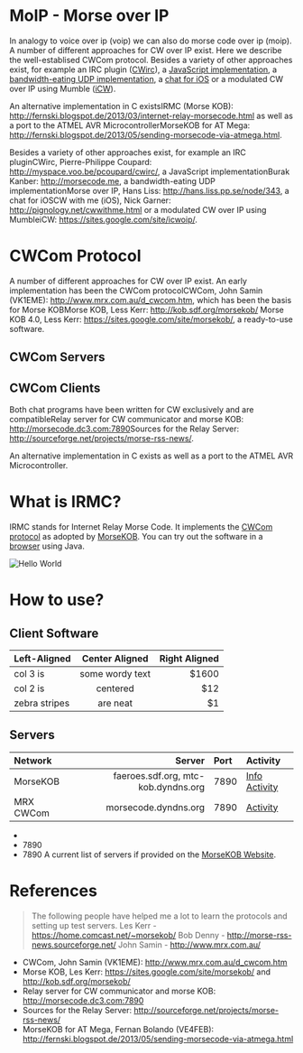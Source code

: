 MoIP - Morse over IP
====================
In analogy to voice over ip (voip) we can also do morse code over ip (moip).
A number of different approaches for CW over IP exist. Here we describe the
well-establised CWCom protocol. 
Besides a variety of other approaches exist, for example an IRC 
plugin ([CWirc](http://myspace.voo.be/pcoupard/cwirc/)), 
a [JavaScript implementation](http://morsecode.me), 
a [bandwidth-eating UDP implementation](http://hans.liss.pp.se/node/343), 
a [chat for iOS](http://pignology.net/cwwithme.html) 
or a modulated CW over IP using Mumble ([iCW](https://sites.google.com/site/icwoip/)).


An alternative implementation in C exists<ref>IRMC (Morse KOB): http://fernski.blogspot.de/2013/03/internet-relay-morsecode.html</ref> as well as a port to the ATMEL AVR Microcontroller<ref>MorseKOB for AT Mega: http://fernski.blogspot.de/2013/05/sending-morsecode-via-atmega.html</ref>. 

Besides a variety of other approaches exist, for example an IRC plugin<ref>CWirc, Pierre-Philippe Coupard: http://myspace.voo.be/pcoupard/cwirc/</ref>, a JavaScript implementation<ref>Burak Kanber: http://morsecode.me</ref>, a bandwidth-eating UDP implementation<ref>Morse over IP, Hans Liss: http://hans.liss.pp.se/node/343</ref>, a chat for iOS<ref>CW with me (iOS), Nick Garner: http://pignology.net/cwwithme.html</ref> or a modulated CW over IP using Mumble<ref>iCW: https://sites.google.com/site/icwoip/</ref>.

# CWCom Protocol
A number of different approaches for CW over IP exist. 
An early implementation has been the CWCom protocol<ref>CWCom, John Samin (VK1EME): http://www.mrx.com.au/d_cwcom.htm</ref>,
 which has been the basis for Morse KOB<ref>Morse KOB, Less Kerr: http://kob.sdf.org/morsekob/</ref>
<ref>Morse KOB 4.0, Less Kerr: https://sites.google.com/site/morsekob/</ref>,
 a ready-to-use software. 

## CWCom Servers

## CWCom Clients
Both chat programs have been written for CW exclusively and are compatible<ref>Relay server for CW communicator and morse KOB: http://morsecode.dc3.com:7890</ref><ref>Sources for the Relay Server: http://sourceforge.net/projects/morse-rss-news/</ref>. 

 An alternative implementation in C exists as well as a port to the ATMEL AVR Microcontroller. 


# What is IRMC?
IRMC stands for Internet Relay Morse Code. 
It implements the [CWCom protocol](/doc/cwcom.pdf?raw=true) 
as adopted by [MorseKOB](http://kob.sdf.org/morsekob/docs/history.pdf). 
You can try out the software in a [browser](http://kob.sdf.org/morsekob/morsekob30/index.htm) using Java.




![Hello World](/img/hello_morse.jpg?raw=true "Hello world")


# How to use?

## Client Software

| Left-Aligned  | Center Aligned  | Right Aligned |
| :------------ |:---------------:| -----:|
| col 3 is      | some wordy text | $1600 |
| col 2 is      | centered        |   $12 |
| zebra stripes | are neat        |    $1 |


## Servers
| Network 	| Server	  	| Port  | Activity | 
| :------------ | ---------------:	| :---- | :------- |
| MorseKOB      | faeroes.sdf.org, mtc-kob.dyndns.org 	| 7890 	| [Info](http://mtc-kob.dyndns.org/info.html) [Activity](http://mtc-kob.dyndns.org) |
| MRX CWCom      | morsecode.dyndns.org  | 7890	| [Activity](http://morsecode.dyndns.org) |



*  
*  7890
*  7890
A current list of servers if provided on the [MorseKOB Website](http://mtc-kob.dyndns.org).



# References


> The following people have helped me a lot to learn the protocols and setting up test servers.
> Les Kerr -  https://home.comcast.net/~morsekob/
> Bob Denny - http://morse-rss-news.sourceforge.net/
> John Samin - http://www.mrx.com.au/


* CWCom, John Samin (VK1EME): http://www.mrx.com.au/d_cwcom.htm
* Morse KOB, Les Kerr: https://sites.google.com/site/morsekob/ and http://kob.sdf.org/morsekob/
* Relay server for CW communicator and morse KOB: http://morsecode.dc3.com:7890 
* Sources for the Relay Server: http://sourceforge.net/projects/morse-rss-news/
* MorseKOB for AT Mega, Fernan Bolando (VE4FEB): http://fernski.blogspot.de/2013/05/sending-morsecode-via-atmega.html



